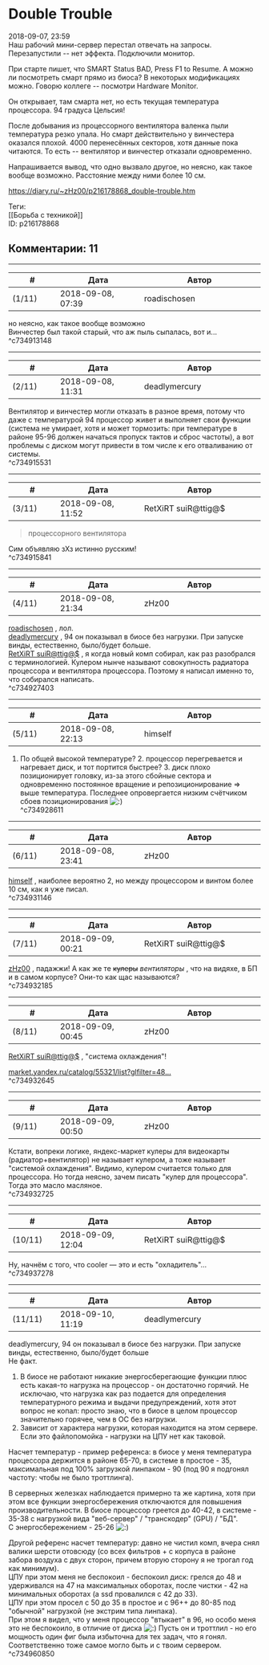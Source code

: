 Double Trouble
==============

  
2018-09-07, 23:59  
 Наш рабочий мини-сервер перестал отвечать на запросы. Перезапустили -- нет эффекта. Подключили монитор.   
   
 При старте пишет, что SMART Status BAD, Press F1 to Resume. А можно ли посмотреть смарт прямо из биоса? В некоторых модификациях можно. Говорю коллеге -- посмотри Hardware Monitor.   
   
 Он открывает, там смарта нет, но есть текущая температура процессора. 94 градуса Цельсия!   
   
 После добывания из процессорного вентилятора валенка пыли температура резко упала. Но смарт действительно у винчестера оказался плохой. 4000 перенесённых секторов, хотя данные пока читаются. То есть -- вентилятор и винчестер отказали одновременно.   
   
 Напрашивается вывод, что одно вызвало другое, но неясно, как такое вообще возможно. Расстояние между ними более 10 см.   
  
<https://diary.ru/~zHz00/p216178868_double-trouble.htm>  
  
Теги:  
[[Борьба с техникой]]  
ID: p216178868  


Комментарии: 11
---------------

  


---



|         #         |              Дата              |                     Автор                     |           ID           |
| --- | --- | --- | --- |
| (1/11) | 2018-09-08, 07:39 | roadischosen | c734913148 |

  
  но неясно, как такое вообще возможно    
 Винчестер был такой старый, что аж пыль сыпалась, вот и...   
 ^c734913148

---



|         #         |              Дата              |                     Автор                     |           ID           |
| --- | --- | --- | --- |
| (2/11) | 2018-09-08, 11:31 | deadlymercury | c734915531 |

  
 Вентилятор и винчестер могли отказать в разное время, потому что даже с температурой 94 процессор живет и выполняет свои функции (система не умирает, хотя и может тормозить: при температуре в районе 95-96 должен начаться пропуск тактов и сброс частоты), а вот проблемы с диском могут привести в том числе к его отваливанию от системы.   
 ^c734915531

---



|         #         |              Дата              |                     Автор                     |           ID           |
| --- | --- | --- | --- |
| (3/11) | 2018-09-08, 11:52 | RetXiRT suiR@ttig@$ | c734915841 |

  
  
>   процессорного вентилятора  

 Сим объявляю зХз истинно русским!    
 ^c734915841

---



|         #         |              Дата              |                     Автор                     |           ID           |
| --- | --- | --- | --- |
| (4/11) | 2018-09-08, 21:34 | zHz00 | c734927403 |

  
  [roadischosen](http://roadischosen.diary.ru)  , лол.   
  [deadlymercury](http://crazysupp.diary.ru "Записки безумного саппорта")  , 94 он показывал в биосе без нагрузки. При запуске винды, естественно, было/будет больше.   
  [RetXiRT suiR@ttig@$](http://Hellspawn.diary.ru "Горчичник")  , я когда новый комп собирал, как раз разобрался с терминологией. Кулером нынче называют совокупность радиатора процессора и вентилятора процессора. Поэтому я написал именно то, что собирался написать.   
 ^c734927403

---



|         #         |              Дата              |                     Автор                     |           ID           |
| --- | --- | --- | --- |
| (5/11) | 2018-09-08, 22:13 | himself | c734928611 |

  
 1. По общей высокой температуре? 2. процессор перегревается и нагревает диск, и тот портится быстрее? 3. диск плохо позиционирует головку, из-за этого сбойные сектора и одновременно постоянное вращение и репозиционирование => выше температура. Последнее опровергается низким счётчиком сбоев позиционирования ![:)](http://static.diary.ru/picture/3.gif)   
 ^c734928611

---



|         #         |              Дата              |                     Автор                     |           ID           |
| --- | --- | --- | --- |
| (6/11) | 2018-09-08, 23:41 | zHz00 | c734931146 |

  
  [himself](http://himself.diary.ru "void")  , наиболее вероятно 2, но между процессором и винтом более 10 см, как я уже писал.   
 ^c734931146

---



|         #         |              Дата              |                     Автор                     |           ID           |
| --- | --- | --- | --- |
| (7/11) | 2018-09-09, 00:21 | RetXiRT suiR@ttig@$ | c734932185 |

  
   [zHz00](https://zHz00.diary.ru "Untitled")  , падажжи! А как же те  ~~кулеры~~   *вентиляторы*  , что на видяхе, в БП и в самом корпусе? Они-то как щас называются?    
 ^c734932185

---



|         #         |              Дата              |                     Автор                     |           ID           |
| --- | --- | --- | --- |
| (8/11) | 2018-09-09, 00:45 | zHz00 | c734932645 |

  
  [RetXiRT suiR@ttig@$](http://Hellspawn.diary.ru "Горчичник")  , "система охлаждения"!   
   
  [market.yandex.ru/catalog/55321/list?glfilter=48...](https://market.yandex.ru/catalog/55321/list?glfilter=4876749%3A12109487&onstock=1&local-offers-first=0)    
 ^c734932645

---



|         #         |              Дата              |                     Автор                     |           ID           |
| --- | --- | --- | --- |
| (9/11) | 2018-09-09, 00:50 | zHz00 | c734932725 |

  
 Кстати, вопреки логике, яндекс-маркет кулеры для видеокарты (радиатор+вентилятор) не называет кулером, а тоже называет "системой охлаждения". Видимо, кулером считается только для процессора. Но тогда неясно, зачем писать "кулер для процессора". Тогда это масло масляное.   
 ^c734932725

---



|         #         |              Дата              |                     Автор                     |           ID           |
| --- | --- | --- | --- |
| (10/11) | 2018-09-09, 12:04 | RetXiRT suiR@ttig@$ | c734937278 |

  
  Ну, начнём с того, что cooler — это и есть "охладитель"…    
 ^c734937278

---



|         #         |              Дата              |                     Автор                     |           ID           |
| --- | --- | --- | --- |
| (11/11) | 2018-09-10, 11:19 | deadlymercury | c734960850 |

  
  deadlymercury, 94 он показывал в биосе без нагрузки. При запуске винды, естественно, было/будет больше    
 Не факт.   
 1) В биосе не работают никакие энергосберегающие функции плюс есть какая-то нагрузка на процессор - он достаточно горячий. Не исключаю, что нагрузка как раз подается для определения температурного режима и выдачи предупреждений, хотя этот вопрос не копал: просто знаю, что в биосе в целом процессор значительно горячее, чем в ОС без нагрузки.   
 2) Зависит от характера нагрузки, которая находится на этом сервере. Если это файлопомойка - нагрузки на ЦПУ нет как таковой.   
   
 Насчет температур - пример референса: в биосе у меня температура процессора держится в районе 65-70, в системе в простое - 35, максимальная под 100% загрузкой линпаком - 90 (под 90 я подгонял частоту: чтобы не было троттлинга).   
   
 В серверных железках наблюдается примерно та же картина, хотя при этом все функции энергосбережения отключаются для повышения производительности. В биосе процессор греется до 40-42, в системе - 35-38 с нагрузкой вида "веб-сервер" / "транскодер" (GPU) / "БД".   
 С энергосбережением - 25-26 ![:)](http://static.diary.ru/picture/3.gif)   
   
 Другой референс насчет температур: давно не чистил комп, вчера снял валики шерсти отовсюду (со всех фильтров + с корпуса в районе забора воздуха с двух сторон, причем вторую сторону я не трогал год как минимум).   
 ЦПУ при этом меня не беспокоил - беспокоил диск: грелся до 48 и удерживался на 47 на максимальных оборотах, после чистки - 42 на минимальных оборотах (а ssd провалился с 42 до 33).   
 ЦПУ при этом просел с 50 до 35 в простое и с 96++ до 80-85 под "обычной" нагрузкой (не экстрим типа линпака).   
 При этом я видел, что у меня процессор "втыкает" в 96, но особо меня это не беспокоило, в отличие от диска ![:)](http://static.diary.ru/picture/3.gif) Пусть он и троттлил - но его мощность один фиг была избыточна для тех задач, что я гонял.   
 Соответственно тоже самое могло быть и с твоим сервером.   
 ^c734960850